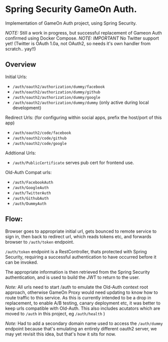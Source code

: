 # Spring Security GameOn Auth.

Implementation of GameOn Auth project, using Spring Security.

*NOTE:* Still a work in progress, but successful replacement of Gameon Auth confirmed using Docker Compose.
*NOTE:* *IMPORTANT* No Twitter support yet! (Twitter is OAuth 1.0a, not OAuth2, so needs it's own handler from scratch.. yay!!)

## Overview

Initial Urls:
- `/auth/oauth2/authorization/dummy/facebook`
- `/auth/oauth2/authorization/dummy/github`
- `/auth/oauth2/authorization/dummy/google`
- `/auth/oauth2/authorization/dummy/dummy` (only active during local development)

Redirect Urls: (for configuring within social apps, prefix the host/port of this app)
- `/auth/oauth2/code/facebook`
- `/auth/oauth2/code/github`
- `/auth/oauth2/code/google`

Addtional Urls:
- `/auth/PublicCertificate`  serves pub cert for frontend use.

Old-Auth Compat urls:
- `/auth/FacebookAuth`
- `/auth/GoogleAuth`
- `/auth/TwitterAuth`
- `/auth/GithubAuth`
- `/auth/DummyAuth`

## Flow:

Browser goes to appropriate initial url, gets bounced to remote service to sign in, then back to redirect url, which reads tokens etc, and forwards browser to `/auth/token` endpoint.

`/auth/token` endpoint is a RestController, thats protected with Spring Security, requiring a successful authentication to have occurred before it can be invoked. 

The appropriate information is then retrieved from the Spring Security authentication, and is used to build the JWT to return to the user.

*Note:* All urls need to start /auth to emulate the Old-Auth context root approach, otherwise GameOn Proxy would need updating to know how to route traffic to this service. As this is currently intended to be a drop in replacement, to enable A/B testing, canary deployment etc, it was better to keep urls compatible with Old-Auth. This also includes acutators which are moved to `/auth` in this project, eg `/auth/health` )

*Note:* Had to add a secondary domain name used to access the `/auth/dummy` endpoint because that's emulating an entirely different oauth2 server, we may yet revisit this 
idea, but that's how it sits for now. 




